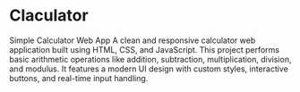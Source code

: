 # Claculator
Simple Calculator Web App A clean and responsive calculator web application built using HTML, CSS, and JavaScript. This project performs basic arithmetic operations like addition, subtraction, multiplication, division, and modulus. It features a modern UI design with custom styles, interactive buttons, and real-time input handling.
